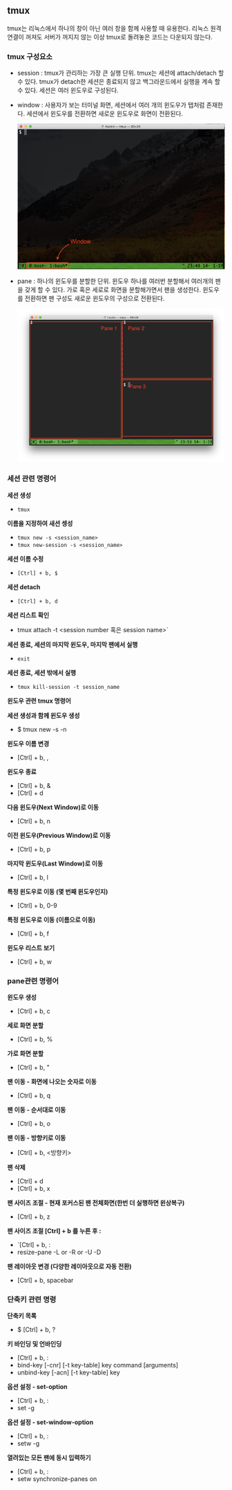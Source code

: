 ## tmux

tmux는 리눅스에서 하나의 창이 아닌 여러 창을 함께 사용할 때 유용한다. 리눅스 원격 연결이 꺼져도 서버가 꺼지지 않는 이상 tmux로 돌려놓은 코드는 다운되지 않는다.



### tmux 구성요소

- session : tmux가 관리하는 가장 큰 실행 단위. tmux는 세션에 attach/detach 할 수 있다. tmux가 detach한 세션은 종료되지 않고 백그라운드에서 실행을 계속 할 수 있다. 세션은 여러 윈도우로 구성된다.

- window : 사용자가 보는 터미널 화면, 세션에서 여러 개의 윈도우가 탭처럼 존재한다. 세션에서 윈도우를 전환하면 새로운 윈도우로 화면이 전환된다.

  ![tmux_window](./img/tmux_01.png)

- pane : 하나의 윈도우를 분할한 단위. 윈도우 하나를 여러번 분할해서 여러개의 팬을 갖게 할 수 있다. 가로 혹은 세로로 화면을 분할해가면서 팬을 생성한다. 윈도우를 전환하면 팬 구성도 새로운 윈도우의 구성으로 전환된다.

  ![tmux_pane](./img/tmux_02.png)



### 세션 관련 명령어

**세션 생성**
- `tmux`

**이름을 지정하여 새션 셍성**
- `tmux new -s <session_name>`
- `tmux new-session -s <session_name>`

**세션 이름 수정**
- `[Ctrl] + b, $`

**세션 detach**
- `[Ctrl] + b, d`

**세션 리스트 확인**
- tmux attach -t <session number 혹은 session name>`

**세션 종료, 세션의 마지막 윈도우, 마지막 팬에서 실행**
- `exit`

**세션 종료, 세션 밖에서 실행**

- `tmux kill-session -t session_name`



**윈도우 관련 tmux 명령어**

**세션 생성과 함께 윈도우 생성**

- $ tmux new -s <session-name> -n <window-name>

**윈도우 이름 변경**

- [Ctrl] + b, ,

**윈도우 종료**

- [Ctrl] + b, &
- [Ctrl] + d

**다음 윈도우(Next Window)로 이동**

- [Ctrl] + b, n

**이전 윈도우(Previous Window)로 이동**

- [Ctrl] + b, p

**마지막 윈도우(Last Window)로 이동**

- [Ctrl] + b, l

**특정 윈도우로 이동 (몇 번째 윈도우인지)**

- [Ctrl] + b, 0-9

**특정 윈도우로 이동 (이름으로 이동)**

- [Ctrl] + b, f

**윈도우 리스트 보기**

- [Ctrl] + b, w



### pane관련 명령어

**윈도우 생성**

- [Ctrl] + b, c

**세로 화면 분할**

- [Ctrl] + b, %

**가로 화면 분할**

- [Ctrl] + b, "

**팬 이동 - 화면에 나오는 숫자로 이동**

- [Ctrl] + b, q

**팬 이동 - 순서대로 이동**

- [Ctrl] + b, o

**팬 이동 - 방향키로 이동**

- [Ctrl] + b, <방향키>

**팬 삭제**

- [Ctrl] + d
- [Ctrl] + b, x

**팬 사이즈 조절 - 현재 포커스된 팬 전체화면(한번 더 실행하면 윈상복구)**

- [Ctrl] + b, z

**팬 사이즈 조절 [Ctrl] + b 를 누른 후 :**

- `[Ctrl] + b, :
- resize-pane -L <Size> or -R <Size> or -U <Size> -D <Size>

**팬 레이아웃 변경 (다양한 레이아웃으로 자동 전환)**

- [Ctrl] + b, spacebar



### 단축키 관련 명령

**단축키 목록**

- $ [Ctrl] + b, ?

**키 바인딩 및 언바인딩**

- [Ctrl] + b, :
- bind-key [-cnr] [-t key-table] key command [arguments]
- unbind-key [-acn] [-t key-table] key

**옵션 설정 - set-option**

- [Ctrl] + b, :
- set -g

**옵션 설정 - set-window-option**

- [Ctrl] + b, :
- setw -g

**열려있는 모든 팬에 동시 입력하기**

- [Ctrl] + b, :
- setw synchronize-panes on